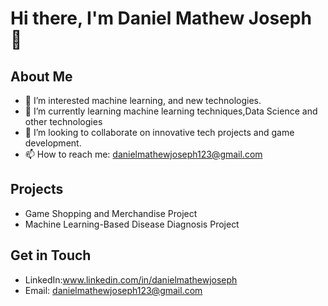 # Hi there, I'm Daniel Mathew Joseph 👋

## About Me
- 👀 I’m interested  machine learning, and new technologies.
- 🌱 I’m currently learning machine learning techniques,Data Science and other technologies 
- 💞️ I’m looking to collaborate on innovative tech projects and game development.
- 📫 How to reach me: danielmathewjoseph123@gmail.com

## Projects
- Game Shopping and Merchandise Project
- Machine Learning-Based Disease Diagnosis Project

## Get in Touch
- LinkedIn:www.linkedin.com/in/danielmathewjoseph
- Email: danielmathewjoseph123@gmail.com

<!---
DanielMathewJoseph/DanielMathewJoseph is a ✨ special ✨ repository because its `README.md` (this file) appears on your GitHub profile.
You can click the Preview link to take a look at your changes.
--->
